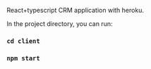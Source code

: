 React+typescript CRM application with heroku.

In the project directory, you can run:

### `cd client`

### `npm start`
